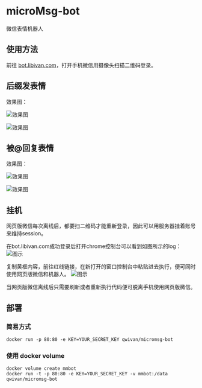 # microMsg-bot
微信表情机器人

## 使用方法
前往 [bot.libivan.com](http://bot.libivan.com)，打开手机微信用摄像头扫描二维码登录。

## 后缀发表情
效果图：

![效果图](https://user-images.githubusercontent.com/7613160/30423777-7a3600ec-9976-11e7-8df0-1d366885fc1b.png)

![效果图](https://user-images.githubusercontent.com/7613160/30423776-7a3519de-9976-11e7-81c2-5512fb906994.png)


## 被@回复表情
效果图：

![效果图](https://user-images.githubusercontent.com/7613160/30422855-b83876c0-9973-11e7-8a95-aefa4a0669b0.png)

![效果图](https://user-images.githubusercontent.com/7613160/30422854-b8371384-9973-11e7-97d4-f9f6cdb29496.png)


## 挂机
网页版微信每次离线后，都要扫二维码才能重新登录，因此可以用服务器挂着账号来维持session。

在bot.libivan.com成功登录后打开chrome控制台可以看到如图所示的log：
![图示](https://user-images.githubusercontent.com/7613160/30424325-2a5e5b12-9978-11e7-8042-8e1f4298ab55.png)

复制黄框内容，前往红线链接，在新打开的窗口控制台中粘贴进去执行，便可同时使用网页版微信和机器人。
![图示](https://user-images.githubusercontent.com/7613160/30424548-da97d562-9978-11e7-9c65-48680a4cf9cd.png)

当网页版微信离线后只需要刷新或者重新执行代码便可脱离手机使用网页版微信。

## 部署

### 简易方式
```
docker run -p 80:80 -e KEY=YOUR_SECRET_KEY qwivan/micromsg-bot
```

### 使用 docker volume
```
docker volume create mmbot
docker run -t -p 80:80 -e KEY=YOUR_SECRET_KEY -v mmbot:/data qwivan/micromsg-bot
```
